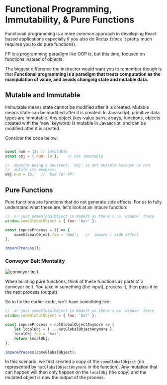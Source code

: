# Functional Programming, Immutability, & Pure Functions

Functional programming is a more common approach in developing React based applications especially if you also do Redux (since it pretty much requires you to do pure functions).

FP is a programming paradigm like OOP is, but this time, focused on functions instead of objects.

The biggest difference the instructor would want you to remember though is that __Functional programming is a paradigm that treats computation as the manipulation of value, and avoids changing state and mutable data.__

## Mutable and Immutable

Immutable means state cannot be modified after it is created. Mutable means state can be modified after it is created. In Javascript, primitive data types are immutable. Any object (key-value pairs, arrays, functions, objects created with the ‘new’ keyword) is mutable in Javascript, and can be modified after it is created.

Consider the code below:

```js

const num = 13; // immutable
const obj = { num: 14 };    // not immutable

//  despite being a constant, `obj` is not mutable because we can
//  mutate its members:
obj.num = 15;   //  bad for FP!

```

## Pure Functions

Pure functions are functions that do not generate side effects. For us to fully understand what these are, let's look at an impure function:

```js
//  or just someGlobalObject in NodeJS as there's no `window` there
window.someGlobalObject = { foo: 'bar' };

const impureProcess = () => {
    someGlobalObject.foo = 'baz';   //  impure | side effect
};

impureProcess();

```

### Conveyor Belt Mentality

![conveyor belt](https://cdn-images-1.medium.com/max/1600/1*HY-IGYUUf6p2nZTO6X38Rw.gif)

When building pure functions, think of these functions as parts of a conveyor belt. You take in something (the input), process it, then pass it to the next process (output).

So to fix the earlier code, we'll have something like:

```js
//  or just someGlobalObject in NodeJS as there's no `window` there
window.someGlobalObject = { foo: 'bar' };

const impureProcess = notGlobalObjectAnymore => {
    let localObj = { ...notGlobalObjectAnymore };
    localObj.foo = 'baz';
    return localObj;
};

impureProcess(someGlobalObject);
```

In this scenario, we first created a copy of the `someGlobalObject` (no represented by `notGlobalObjectAnymore` in the function). Any mutation that can happen will then only happen on the `localObj` (the copy) and the mutated object is now the output of the process.